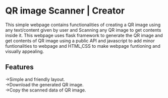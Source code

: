 # QR image Scanner | Creator
This simple webpage contains functionalities of creating a QR image using any text/content given by user and Scanning any QR image to get contents inside it.
This webpage uses flask framework to generate the QR image and get contents of QR image using a public API and javascript to add minor funtionalities to webpage and HTML,CSS to make webpage funtioning and visually appealing.

## Features
->Simple and friendly layout.\
->Download the generated QR image.\
->Copy the scanned data of QR image.

